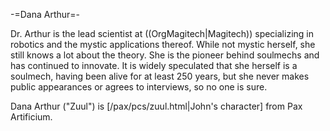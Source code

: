 -=Dana Arthur=-

Dr. Arthur is the lead scientist at ((OrgMagitech|Magitech)) specializing in robotics and the mystic applications thereof. While not mystic herself, she still knows a lot about the theory. She is the pioneer behind soulmechs and has continued to innovate. It is widely speculated that she herself is a soulmech, having been alive for at least 250 years, but she never makes public appearances or agrees to interviews, so no one is sure.

Dana Arthur (&quot;Zuul&quot;) is [/pax/pcs/zuul.html|John's character] from Pax Artificium.
